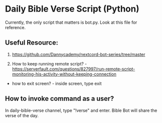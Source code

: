 # Daily Bible Verse Script (Python)

Currently, the only script that matters is bot.py. Look at this file for reference. 

## Useful Resource: 

1. https://github.com/Dannycademy/nextcord-bot-series/tree/master

2. How to keep running remote script? - https://serverfault.com/questions/827997/run-remote-script-monitoring-his-activity-without-keeping-connection
 - how to exit screen? - inside screen, type exit

 ## How to invoke command as a user?

 In daily-bible-verse channel, type "!verse" and enter. Bible Bot will share the verse of the day. 
